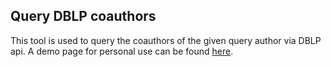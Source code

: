## Query DBLP coauthors

This tool is used to query the coauthors of the given query author via DBLP api.
A demo page for personal use can be found [here](http://45.113.233.42:5000/).

